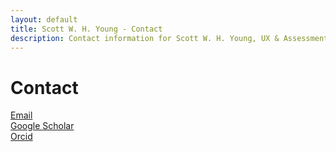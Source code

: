 ```yaml
---
layout: default
title: Scott W. H. Young - Contact
description: Contact information for Scott W. H. Young, UX & Assessment Librarian at Montana State University.
---
```


# Contact

<a href="mailto:scott.young6@montana.edu"><span class="bi bi-envelope-open-fill"></span> Email</a>
\
<a href="https://scholar.google.com/citations?user=1zb5c7sAAAAJ&hl=en"><i class="fa-brands fa-google-scholar"></i> Google Scholar</a>
\
<a href="https://orcid.org/0000-0002-3082-4057"> <i class="fa-brands fa-orcid"></i> Orcid</a>
